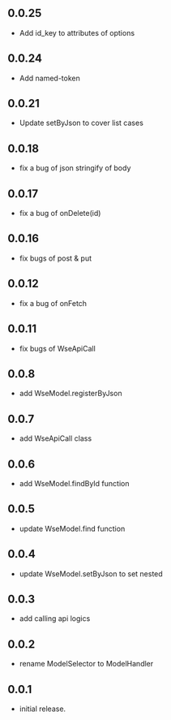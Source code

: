 ## 0.0.25
- Add id_key to attributes of options

## 0.0.24
- Add named-token

## 0.0.21
- Update setByJson to cover list cases

## 0.0.18
- fix a bug of json stringify of body

## 0.0.17
- fix a bug of onDelete(id)

## 0.0.16
- fix bugs of post & put

## 0.0.12
- fix a bug of onFetch

## 0.0.11
- fix bugs of WseApiCall

## 0.0.8
- add WseModel.registerByJson

## 0.0.7
- add WseApiCall class

## 0.0.6
- add WseModel.findById function

## 0.0.5
- update WseModel.find function

## 0.0.4
- update WseModel.setByJson to set nested 

## 0.0.3
- add calling api logics

## 0.0.2
- rename ModelSelector to ModelHandler

## 0.0.1
- initial release.
